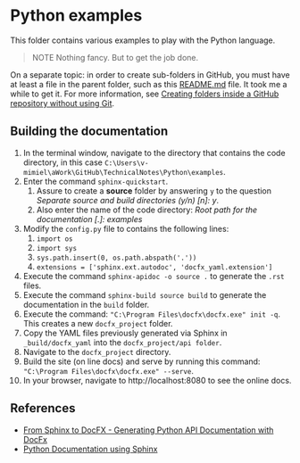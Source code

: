 # Python examples
This folder contains various examples to play with the Python language.
> NOTE
> Nothing fancy. But to get the job done.

On a separate topic: in order to create sub-folders in GitHub, you must have at least a file in the parent folder, such as this [README.md](README.md) file. It took me a while to get it. For more information, see [Creating folders inside a GitHub repository without using Git](https://stackoverflow.com/questions/18773598/creating-folders-inside-a-github-repository-without-using-git).

## Building the documentation

1. In the terminal window, navigate to the directory that contains the code directory, in this case `C:\Users\v-mimiel\aWork\GitHub\TechnicalNotes\Python\examples`.
1. Enter the command `sphinx-quickstart`.
    1. Assure to create a **source** folder by answering `y` to the question *Separate source and build directories (y/n) [n]: y*.
    1. Also enter the name of the code directory:
        *Root path for the documentation [.]: examples*
1. Modify the `config.py` file to contains the following lines:
    1. `import os`
    1. `import sys`
    1. `sys.path.insert(0, os.path.abspath('.'))`
    1. `extensions = ['sphinx.ext.autodoc', 'docfx_yaml.extension']`
1. Execute the command `sphinx-apidoc -o source .` to generate the `.rst` files.
1. Execute the command  `sphinx-build source build` to generate the documentation in the `build` folder.
1. Execute the command: `"C:\Program Files\docfx\docfx.exe" init -q`. This creates a new `docfx_project` folder.
1. Copy the YAML files previously generated via Sphinx in `_build/docfx_yaml` into the `docfx_project/api folder`.
1. Navigate to the `docfx_project` directory.
1. Build the site (on line docs) and serve by running this command:
`"C:\Program Files\docfx\docfx.exe" --serve`.
1. In your browser, navigate to http://localhost:8080 to see the online docs.

## References

- [From Sphinx to DocFX - Generating Python API Documentation with DocFx ](http://blog.travelmarx.com/2020/02/from-sphinx-to-docfx-generating-python-api-documentation.html)
- [Python Documentation using Sphinx ](https://www.patricksoftwareblog.com/python-documentation-using-sphinx/)